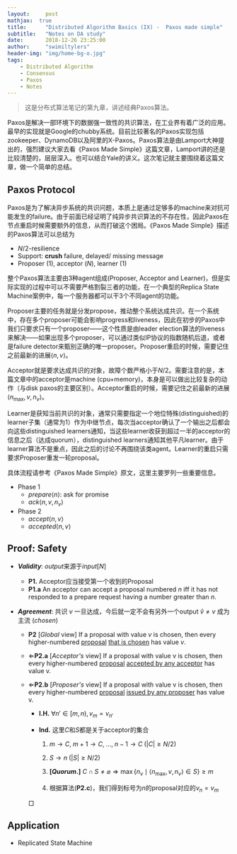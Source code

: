 ```yaml
---
layout:     post
mathjax:  true
title:      "Distributed Algorithm Basics (IX) -  Paxos made simple"
subtitle:   "Notes on DA study"
date:       2018-12-26 23:25:00
author:     "swimiltylers"
header-img: "img/home-bg-o.jpg"
tags:
    - Distributed Algorithm
    - Consensus
    - Paxos
    - Notes
---
```


> 这是分布式算法笔记的第九章，讲述经典Paxos算法。

Paxos是解决一部环境下的数据强一致性的共识算法，在工业界有着广泛的应用。最早的实现就是Google的chubby系统。目前比较著名的Paxos实现包括zookeeper、DynamoDB以及阿里的X-Paxos。Paxos算法是由Lamport大神提出的，强烈建议大家去看《Paxos Made Simple》这篇文章，Lamport讲的还是比较清楚的，层层深入。也可以结合Yale的讲义。这次笔记就主要围绕着这篇文章，做一个简单的总结。

## Paxos Protocol

Paxos是为了解决异步系统的共识问题，本质上是通过足够多的machine来对抗可能发生的failure。由于前面已经证明了纯异步共识算法的不存在性，因此Paxos在节点重启时候需要额外的信息，从而打破这个困局。《Paxos Made Simple》描述的Paxos算法可以总结为

- $N/2$-resilience
- Support: **crush** failure, delayed/ missing message
- Proposer (1), acceptor ($N$), learner (1)

整个Paxos算法主要由3种agent组成(Proposer, Acceptor and Learner)，但是实际实现的过程中可以不需要严格割裂三者的功能，在一个典型的Replica State Machine案例中，每一个服务器都可以干3个不同agent的功能。

Proposer主要的任务就是分发propose，推动整个系统达成共识。在一个系统中，存在多个proposer可能会影响progress和liveness，因此在初步的Paxos中我们只要求只有一个proposer——这个性质是由leader election算法的liveness来解决——如果出现多个proposer，可以通过类似IP协议的指数随机后退，或者是failure detector来甄别正确的唯一proposer。Proposer重启的时候，需要记住之前最新的进展$\left<n,v\right>​。$

Acceptor就是要求达成共识的对象，故障个数严格小于$N/2$。需要注意的是，本篇文章中的acceptor是machine (cpu+memory)，本身是可以做出比较复杂的动作（与disk paxos的主要区别）。Acceptor重启的时候，需要记住之前最新的进展$\left<n_{\max},v,n_v\right>$。

Learner是获知当前共识的对象，通常只需要指定一个地位特殊(distinguished)的learner子集（通常为1）作为中继节点，每次当acceptor确认了一个输出之后都会向这些distinguished learners通知，当这些learner收获到超过一半的acceptor的信息之后（达成quorum），distinguished learners通知其他平凡learner。由于learner算法不是重点，因此之后的讨论不再围绕该类agent。Learner的重启只需要求Proposer重发一轮proposal。

具体流程请参考《Paxos Made Simple》原文，这里主要罗列一些重要信息。

- Phase 1
  - $prepare\left<n\right>$: ask for promise
  - $ack\left<n,v,n_v\right>$
- Phase 2
  - $accept\left<n,v\right>$
  - $accepted\left<n,v\right>$

## Proof: Safety

- ***Validity***: $output$来源于$input[N]$

  - **P1.** Acceptor应当接受第一个收到的Proposal
  - **P1.a**  An acceptor can accept a proposal numbered $n$ iff it has not responded
    to a prepare request having a number greater than $n$.

- ***Agreement***: 共识 $v$ 一旦达成，今后就一定不会有另外一个output $\hat{v}\neq v$ 成为主流 (*chosen*)

  - **P2** [*Global* view] If a proposal with value $v$ is chosen, then every higher-numbered <u>proposal</u>
    <u>that is chosen</u> has value $v$.

  - $\Leftarrow$**P2.a** [*Acceptor's* view] If a proposal with value v is chosen, then every higher-numbered <u>proposal</u>
    <u>accepted by any acceptor</u> has value v.

  - $\Leftarrow$**P2.b** [*Proposer's* view] If a proposal with value v is chosen, then every higher-numbered <u>proposal</u>
    <u>issued by any proposer</u> has value v.

    - **I.H.** $\forall n'\in[m,n), v_m=v_{n'}$

    - **Ind.** 这里$C$和$S$都是关于acceptor的集合

      1. $m\rightarrow C,\; m+1\rightarrow C,\;\dots,\;n-1\rightarrow C\;(\left|C\right|\geq N/2)$

      2. $S\rightarrow n\;(\left|S\right|\geq N/2)$ 

      3. **[*Quorum*.]** $C\cap S\neq\varnothing\Rightarrow \max\{n_v\mid\left<n_{\max},v,n_v\right>\in S\}\geq m$
      4. 根据算法(**P2.c**)，我们得到标号为$n$的proposal对应的$v_n=v_m$

    $\Box$

## Application

- Replicated State Machine